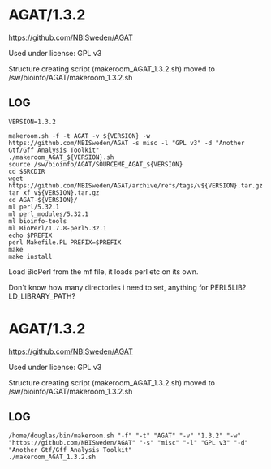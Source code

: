 AGAT/1.3.2
==========

<https://github.com/NBISweden/AGAT>

Used under license:
GPL v3


Structure creating script (makeroom_AGAT_1.3.2.sh) moved to /sw/bioinfo/AGAT/makeroom_1.3.2.sh

LOG
---

    VERSION=1.3.2

    makeroom.sh -f -t AGAT -v ${VERSION} -w https://github.com/NBISweden/AGAT -s misc -l "GPL v3" -d "Another Gtf/Gff Analysis Toolkit"
    ./makeroom_AGAT_${VERSION}.sh 
    source /sw/bioinfo/AGAT/SOURCEME_AGAT_${VERSION}
    cd $SRCDIR
    wget https://github.com/NBISweden/AGAT/archive/refs/tags/v${VERSION}.tar.gz
    tar xf v${VERSION}.tar.gz 
    cd AGAT-${VERSION}/
    ml perl/5.32.1
    ml perl_modules/5.32.1
    ml bioinfo-tools
    ml BioPerl/1.7.8-perl5.32.1
    echo $PREFIX
    perl Makefile.PL PREFIX=$PREFIX
    make
    make install

Load BioPerl from the mf file, it loads perl etc on its own.

Don't know how many directories i need to set, anything for PERL5LIB? LD_LIBRARY_PATH?

AGAT/1.3.2
========================

<https://github.com/NBISweden/AGAT>

Used under license:
GPL v3


Structure creating script (makeroom_AGAT_1.3.2.sh) moved to /sw/bioinfo/AGAT/makeroom_1.3.2.sh

LOG
---

    /home/douglas/bin/makeroom.sh "-f" "-t" "AGAT" "-v" "1.3.2" "-w" "https://github.com/NBISweden/AGAT" "-s" "misc" "-l" "GPL v3" "-d" "Another Gtf/Gff Analysis Toolkit"
    ./makeroom_AGAT_1.3.2.sh
